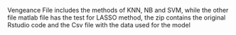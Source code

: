 Vengeance File includes the methods of KNN, NB and SVM, while the other file matlab file has the test for LASSO method, the zip contains the original Rstudio code and the Csv file with the data used for the model
